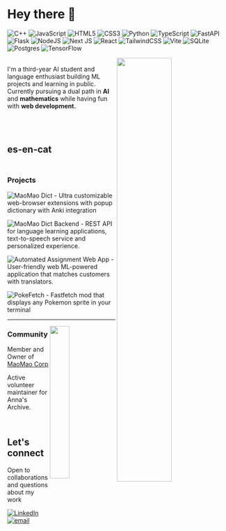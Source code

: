 # Hey there 👋
![C++](https://img.shields.io/badge/c++-%2300599C.svg?style=flat&logo=c%2B%2B&logoColor=white) ![JavaScript](https://img.shields.io/badge/javascript-%23323330.svg?style=flat&logo=javascript&logoColor=%23F7DF1E) ![HTML5](https://img.shields.io/badge/html5-%23E34F26.svg?style=flat&logo=html5&logoColor=white) ![CSS3](https://img.shields.io/badge/css3-%231572B6.svg?style=flat&logo=css3&logoColor=white) ![Python](https://img.shields.io/badge/python-3670A0?style=flat&logo=python&logoColor=ffdd54) ![TypeScript](https://img.shields.io/badge/typescript-%23007ACC.svg?style=flat&logo=typescript&logoColor=white) ![FastAPI](https://img.shields.io/badge/FastAPI-005571?style=flat&logo=fastapi) ![Flask](https://img.shields.io/badge/flask-%23000.svg?style=flat&logo=flask&logoColor=white) ![NodeJS](https://img.shields.io/badge/node.js-6DA55F?style=flat&logo=node.js&logoColor=white) ![Next JS](https://img.shields.io/badge/Next-black?style=flat&logo=next.js&logoColor=white) ![React](https://img.shields.io/badge/react-%2320232a.svg?style=flat&logo=react&logoColor=%2361DAFB) ![TailwindCSS](https://img.shields.io/badge/tailwindcss-%2338B2AC.svg?style=flat&logo=tailwind-css&logoColor=white) ![Vite](https://img.shields.io/badge/vite-%23646CFF.svg?style=flat&logo=vite&logoColor=white) ![SQLite](https://img.shields.io/badge/sqlite-%2307405e.svg?style=flat&logo=sqlite&logoColor=white) ![Postgres](https://img.shields.io/badge/postgres-%23316192.svg?style=flat&logo=postgresql&logoColor=white) ![TensorFlow](https://img.shields.io/badge/TensorFlow-%23FF6F00.svg?style=flat&logo=TensorFlow&logoColor=white)

<picture>
    <source media="(prefers-color-scheme: dark)" srcset="https://github-readme-stats-ouuan.vercel.app/api?username=discomanfulanito&theme=dark&show_icons=true">
    <img align="right" width="50%" src="https://github-readme-stats-ouuan.vercel.app/api?username=discomanfulanito&show_icons=true">
</picture>

<span>
  
<br/>
I'm a third-year AI student and language enthusiast building ML projects and learning in public. Currently pursuing a dual path in <strong>AI</strong> and <strong>mathematics</strong> while having fun with <strong>web development.</strong>

<br/><br/>
**es-en-cat**
<br/><br/>
</span>
---


### Projects

![MaoMao Dict](https://github.com/MaoMao-Corp/MaoMao-dict) - Ultra customizable web-browser extensions with popup dictionary with Anki integration 

![MaoMao Dict Backend](https://github.com/MaoMao-Corp/MaoMao-dict-backend) -  REST API for language learning applications, text-to-speech service and personalized experience. 

![Automated Assignment Web App](https://github.com/Discomanfulanito/Automated-Assignment-System) - User-friendly web ML-powered application that matches customers with translators.

![PokeFetch](https://github.com/Discomanfulanito/Pokefetch) - Fastfetch mod that displays any Pokemon sprite in your terminal 

----

<picture>
    <source media="(prefers-color-scheme: dark)" srcset="https://github-readme-stats.vercel.app/api/top-langs/?username=discomanfulanito&theme=dark&hide_border=false&include_all_commits=true&count_private=true&layout=compact">
    <img align="right" width="30%" src="https://github-readme-stats.vercel.app/api/top-langs/?username=discomanfulanito&theme=dark&hide_border=false&include_all_commits=true&count_private=true&layout=compact">
</picture>

### Community

Member and Owner of [MaoMao Corp](https://github.com/MaoMao-Corp)

Active volunteer maintainer for Anna's Archive. 

<br/>

## Let's connect
Open to collaborations and questions about my work

[![LinkedIn](https://img.shields.io/badge/LinkedIn-%230077B5.svg?logo=linkedin&logoColor=white)](https://linkedin.com/in/pablo-necpas-alba-091269182) [![email](https://img.shields.io/badge/Email-D14836?logo=gmail&logoColor=white)](mailto:pablonecpas@proton.me) 
